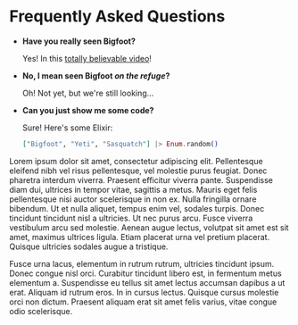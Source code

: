 # Frequently Asked Questions

- **Have you really seen Bigfoot?**

  Yes! In this [totally believable video](https://www.youtube.com/watch?v=v77ijOO8oAk)!

- **No, I mean seen Bigfoot *on the refuge*?**

  Oh! Not yet, but we're still looking...

- **Can you just show me some code?**

  Sure! Here's some Elixir:

  ```elixir
  ["Bigfoot", "Yeti", "Sasquatch"] |> Enum.random()
  ```

Lorem ipsum dolor sit amet, consectetur adipiscing elit. Pellentesque eleifend nibh vel risus pellentesque, vel molestie purus feugiat. Donec pharetra interdum viverra. Praesent efficitur viverra pante. Suspendisse diam dui, ultrices in tempor vitae, sagittis a metus. Mauris eget felis pellentesque nisi auctor scelerisque in non ex. Nulla fringilla ornare bibendum. Ut et nulla aliquet, tempus enim vel, sodales turpis. Donec tincidunt tincidunt nisl a ultricies. Ut nec purus arcu. Fusce viverra vestibulum arcu sed molestie. Aenean augue lectus, volutpat sit amet est sit amet, maximus ultrices ligula. Etiam placerat urna vel pretium placerat. Quisque ultricies sodales augue a tristique.

Fusce urna lacus, elementum in rutrum rutrum, ultricies tincidunt ipsum. Donec congue nisl orci. Curabitur tincidunt libero est, in fermentum metus elementum a. Suspendisse eu tellus sit amet lectus accumsan dapibus a ut erat. Aliquam id rutrum eros. In in cursus lectus. Quisque cursus molestie orci non dictum. Praesent aliquam erat sit amet felis varius, vitae congue odio scelerisque.

